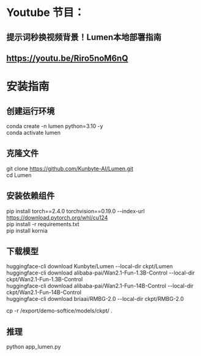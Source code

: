 # Youtube 节目：
## 提示词秒换视频背景！Lumen本地部署指南
## https://youtu.be/Riro5noM6nQ

# 安装指南
## 创建运行环境
conda create -n lumen python=3.10 -y  
conda activate lumen  

## 克隆文件
git clone https://github.com/Kunbyte-AI/Lumen.git  
cd Lumen  

## 安装依赖组件
pip install torch==2.4.0 torchvision==0.19.0 --index-url https://download.pytorch.org/whl/cu124  
pip install -r requirements.txt  
pip install kornia  

## 下载模型
huggingface-cli download Kunbyte/Lumen --local-dir ckpt/Lumen  
huggingface-cli download alibaba-pai/Wan2.1-Fun-1.3B-Control --local-dir ckpt/Wan2.1-Fun-1.3B-Control  
huggingface-cli download alibaba-pai/Wan2.1-Fun-14B-Control --local-dir ckpt/Wan2.1-Fun-14B-Control  
huggingface-cli download briaai/RMBG-2.0 --local-dir ckpt/RMBG-2.0  

cp -r /export/demo-softice/models/ckpt/ .  

## 推理
python app_lumen.py  

  












 
















